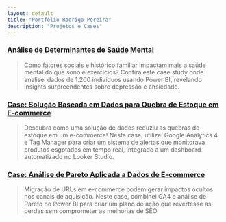 ```yaml
---
layout: default
title: "Portfólio Rodrigo Pereira"
description: "Projetos e Cases"
---
```




### [Análise de Determinantes de Saúde Mental](./analise-saude-mental.html)

> Como fatores sociais e histórico familiar impactam mais a saúde mental do que sono e exercícios? Confira este case study onde analisei dados de 1.200 indivíduos usando Power BI, revelando insights surpreendentes sobre depressão e ansiedade.
>
>


### [Case: Solução Baseada em Dados para Quebra de Estoque em E-commerce](./case-quebra-estoque)

> Descubra como uma solução de dados reduziu as quebras de estoque em um e-commerce! Neste case, utilizei Google Analytics 4 e Tag Manager para criar um sistema de alertas que monitorava produtos esgotados em tempo real, integrado a um dashboard automatizado no Looker Studio.
>
>

 
### [Case: Análise de Pareto Aplicada a Dados de E-commerce](./case-analise-pareto)

> Migração de URLs em e-commerce podem gerar impactos ocultos nos canais de aquisição. Neste case, combinei GA4 e análise de Pareto no Power BI para criar um plano de ação que revertesse as perdas sem comprometer as melhorias de SEO
>
>




